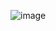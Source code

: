 ![image](https://user-images.githubusercontent.com/86209425/162729208-40276372-65ae-40bc-aeb2-09687d761f9c.png)


